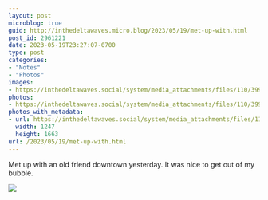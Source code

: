 ```yaml
---
layout: post
microblog: true
guid: http://inthedeltawaves.micro.blog/2023/05/19/met-up-with.html
post_id: 2961221
date: 2023-05-19T23:27:07-0700
type: post
categories:
- "Notes"
- "Photos"
images:
- https://inthedeltawaves.social/system/media_attachments/files/110/399/587/699/648/734/original/0d333af04a396121.jpeg
photos:
- https://inthedeltawaves.social/system/media_attachments/files/110/399/587/699/648/734/original/0d333af04a396121.jpeg
photos_with_metadata:
- url: https://inthedeltawaves.social/system/media_attachments/files/110/399/587/699/648/734/original/0d333af04a396121.jpeg
  width: 1247
  height: 1663
url: /2023/05/19/met-up-with.html
---
```

<p>Met up with an old friend downtown yesterday. It was nice to get out of my bubble.</p><p><img src="https://inthedeltawaves.social/system/media_attachments/files/110/399/587/699/648/734/original/0d333af04a396121.jpeg">
